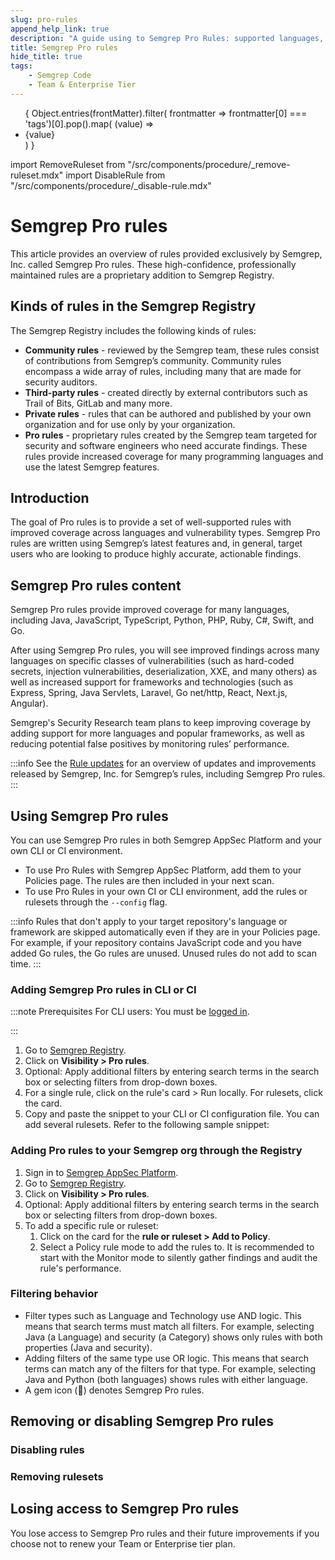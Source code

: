```yaml
---
slug: pro-rules
append_help_link: true
description: "A guide using to Semgrep Pro Rules: supported languages, vulnerabilities covered, and using Pro rules in Semgrep scans."
title: Semgrep Pro rules
hide_title: true
tags:
    - Semgrep Code
    - Team & Enterprise Tier
---
```


<ul id="tag__badge-list">
{
Object.entries(frontMatter).filter(
    frontmatter => frontmatter[0] === 'tags')[0].pop().map(
    (value) => <li class='tag__badge-item'>{value}</li> )
}
</ul>


import RemoveRuleset from "/src/components/procedure/_remove-ruleset.mdx"
import DisableRule from "/src/components/procedure/_disable-rule.mdx"

# Semgrep Pro rules

This article provides an overview of rules provided exclusively by Semgrep, Inc. called Semgrep Pro rules. These high-confidence, professionally maintained rules are a proprietary addition to Semgrep Registry.

<!--
Claudio's portions
-->

## Kinds of rules in the Semgrep Registry

The Semgrep Registry includes the following kinds of rules:
* **Community rules** - reviewed by the Semgrep team, these rules consist of contributions from Semgrep’s community. Community rules encompass a wide array of rules, including many that are made for security auditors.
* **Third-party rules** - created directly by external contributors such as Trail of Bits, GitLab and many more.
* **Private rules** - rules that can be authored and published by your own organization and for use only by your organization.
* **Pro rules** - proprietary rules created by the Semgrep team targeted for security and software engineers who need accurate findings. These rules provide increased coverage for many programming languages and use the latest Semgrep features.

## Introduction

The goal of Pro rules is to provide a set of well-supported rules with improved coverage across languages and vulnerability types. Semgrep Pro rules are written using Semgrep’s latest features and, in general, target users who are looking to produce highly accurate, actionable findings.

## Semgrep Pro rules content

Semgrep Pro rules provide improved coverage for many languages, including Java, JavaScript, TypeScript, Python, PHP, Ruby, C#, Swift, and Go.

After using Semgrep Pro rules, you will see improved findings across many languages on specific classes of vulnerabilities (such as hard-coded secrets, injection vulnerabilities, deserialization, XXE, and many others) as well as increased support for frameworks and technologies (such as Express, Spring, Java Servlets, Laravel, Go net/http, React, Next.js, Angular).

Semgrep's Security Research team plans to keep improving coverage by adding support for more languages and popular frameworks, as well as reducing potential false positives by monitoring rules’ performance.

:::info
See the [Rule updates](/release-notes/rule-updates) for an overview of updates and improvements released by Semgrep, Inc. for Semgrep’s rules, including Semgrep Pro rules.
:::

## Using Semgrep Pro rules

You can use Semgrep Pro rules in both Semgrep AppSec Platform and your own CLI or CI environment.

* To use Pro Rules with Semgrep AppSec Platform, add them to your Policies page. The rules are then included in your next scan.
* To use Pro Rules in your own CI or CLI environment, add the rules or rulesets through the `--config` flag.

:::info
Rules that don't apply to your target repository's language or framework are skipped automatically even if they are in your Policies page. For example, if your repository contains JavaScript code and you have added Go rules, the Go rules are unused. Unused rules do not add to scan time.
:::

### Adding Semgrep Pro rules in CLI or CI

:::note Prerequisites
For CLI users: You must be [logged in](/getting-started/cli#log-in-to-your-semgrep-account).

:::

1. Go to [Semgrep Registry](https://semgrep.dev/r).
2. Click on **Visibility > Pro rules**.
3. Optional: Apply additional filters by entering search terms in the search box or selecting filters from drop-down boxes.
4. For a single rule, click on the rule's card > Run locally. For rulesets, click the card.
5. Copy and paste the snippet to your CLI or CI configuration file. You can add several rulesets. Refer to the following sample snippet:

### Adding Pro rules to your Semgrep org through the Registry

1. Sign in to [Semgrep AppSec Platform](https://semgrep.dev/login).
2. Go to [Semgrep Registry](https://semgrep.dev/r).
3. Click on **Visibility > Pro rules**.
4. Optional: Apply additional filters by entering search terms in the search box or selecting filters from drop-down boxes.
5. To add a specific rule or ruleset:
    1. Click on the card for the **rule or ruleset > Add to Policy**.
    2. Select a Policy rule mode to add the rules to. It is recommended to start with the Monitor mode to silently gather findings and audit the rule's performance.

### Filtering behavior

* Filter types such as Language and Technology use AND logic. This means that search terms must match all filters. For example, selecting Java (a Language) and security (a Category) shows only rules with both properties (Java and security).
* Adding filters of the same type use OR logic. This means that search terms can match any of the filters for that type. For example, selecting Java and Python (both languages) shows rules with either language.
* A gem icon (💎) denotes Semgrep Pro rules.

<!-- Future feature: Add Semgrep Pro rules through your Policy -->

<!-- Future feature: Receiving updates on Semgrep Pro rules -->

## Removing or disabling Semgrep Pro rules

### Disabling rules

<DisableRule />

### Removing rulesets

<RemoveRuleset />

## Losing access to Semgrep Pro rules

You lose access to Semgrep Pro rules and their future improvements if you choose not to renew your Team or Enterprise tier plan.
